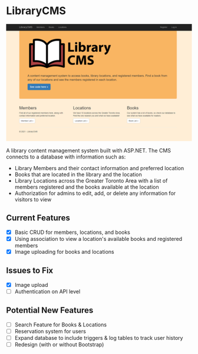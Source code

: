 # LibraryCMS

<p align="center">
<img width="600" src="https://raw.githubusercontent.com/a-hagar/LibraryCMS/master/home-screen.PNG" />
</p>

A library content management system built with ASP.NET. The CMS connects to a database with information such as:
   * Library Members and their contact information and preferred location
   * Books that are located in the library and the location
   * Library Locations across the Greater Toronto Area with a list of members registered and the books available at the location
   * Authorization for admins to edit, add, or delete any information for visitors to view

## Current Features
- [x] Basic CRUD for members, locations, and books
- [x] Using association to view a location's available books and registered members
- [x] Image uploading for books and locations 

## Issues to Fix
- [x] Image upload
- [ ] Authentication on API level

## Potential New Features
- [ ] Search Feature for Books & Locations
- [ ] Reservation system for users
- [ ] Expand database to include triggers & log tables to track user history
- [ ] Redesign (with or without Bootstrap)
